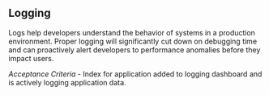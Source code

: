 ## Logging

Logs help developers understand the behavior of systems in a production environment. Proper logging will significantly cut down on debugging time and can proactively alert developers to performance anomalies before they impact users. 

*Acceptance Criteria* - Index for application added to logging dashboard and is actively logging application data.